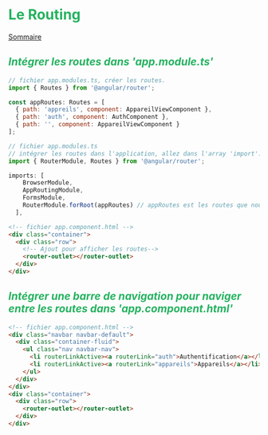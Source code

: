 # <div style="color: #26B260">**Le Routing**</div>

[Sommaire](./00-Sommaire.md)

## <div style="color: #26B260">*Intégrer les routes dans 'app.module.ts'*</div>
 
```javascript
// fichier app.modules.ts, créer les routes.
import { Routes } from '@angular/router';

const appRoutes: Routes = [
  { path: 'appreils', component: AppareilViewComponent },
  { path: 'auth', component: AuthComponent },
  { path: '', component: AppareilViewComponent }
];
```

```javascript
// fichier app.modules.ts
// intégrer les routes dans l'application, allez dans l'array 'import'.
import { RouterModule, Routes } from '@angular/router';

imports: [
    BrowserModule,
    AppRoutingModule,
    FormsModule,
    RouterModule.forRoot(appRoutes) // appRoutes est les routes que nous avons créer plus haut.
  ],
```

```html
<!-- fichier app.component.html -->
<div class="container">
  <div class="row">
    <!-- Ajout pour afficher les routes-->
    <router-outlet></router-outlet>
  </div>
</div>
```

## <div style="color: #26B260">*Intégrer une barre de navigation pour naviger entre les routes dans 'app.component.html'*</div>

```html
<!-- fichier app.component.html -->
<div class="navbar navbar-default">
  <div class="container-fluid">
    <ul class="nav navbar-nav">
      <li routerLinkActive><a routerLink="auth">Authentification</a></li>
      <li routerLinkActive><a routerLink="appareils">Appareils</a></li>
    </ul>
  </div>
</div>
<div class="container">
  <div class="row">
    <router-outlet></router-outlet>
  </div>
</div>
```
